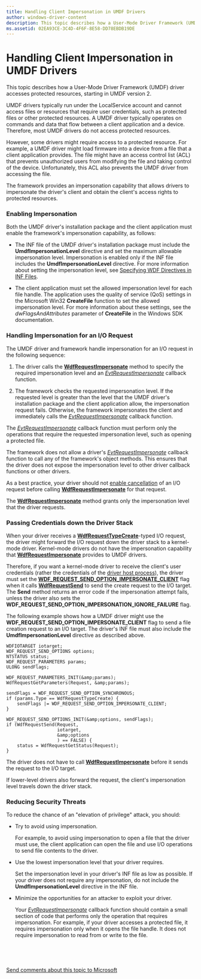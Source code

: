 ```yaml
---
title: Handling Client Impersonation in UMDF Drivers
author: windows-driver-content
description: This topic describes how a User-Mode Driver Framework (UMDF) driver accesses protected resources, starting in UMDF version 2.
ms.assetid: 02EA93CE-3C4D-4F6F-8E58-DD78EBDB19DE
---
```


# Handling Client Impersonation in UMDF Drivers


This topic describes how a User-Mode Driver Framework (UMDF) driver accesses protected resources, starting in UMDF version 2.

UMDF drivers typically run under the LocalService account and cannot access files or resources that require user credentials, such as protected files or other protected resources. A UMDF driver typically operates on commands and data that flow between a client application and a device. Therefore, most UMDF drivers do not access protected resources.

However, some drivers might require access to a protected resource. For example, a UMDF driver might load firmware into a device from a file that a client application provides. The file might have an access control list (ACL) that prevents unauthorized users from modifying the file and taking control of the device. Unfortunately, this ACL also prevents the UMDF driver from accessing the file.

The framework provides an impersonation capability that allows drivers to impersonate the driver's client and obtain the client's access rights to protected resources.

### Enabling Impersonation

Both the UMDF driver's installation package and the client application must enable the framework's impersonation capability, as follows:

-   The INF file of the UMDF driver's installation package must include the **UmdfImpersonationLevel** directive and set the maximum allowable impersonation level. Impersonation is enabled only if the INF file includes the **UmdfImpersonationLevel** directive. For more information about setting the impersonation level, see [Specifying WDF Directives in INF Files](specifying-wdf-directives-in-inf-files.md).

-   The client application must set the allowed impersonation level for each file handle. The application uses the quality of service (QoS) settings in the Microsoft Win32 **CreateFile** function to set the allowed impersonation level. For more information about these settings, see the *dwFlagsAndAttributes* parameter of **CreateFile** in the Windows SDK documentation.

### Handling Impersonation for an I/O Request

The UMDF driver and framework handle impersonation for an I/O request in the following sequence:

1.  The driver calls the [**WdfRequestImpersonate**](https://msdn.microsoft.com/library/windows/hardware/dn265619) method to specify the required impersonation level and an [*EvtRequestImpersonate*](https://msdn.microsoft.com/library/windows/hardware/dn265581) callback function.

2.  The framework checks the requested impersonation level. If the requested level is greater than the level that the UMDF driver's installation package and the client application allow, the impersonation request fails. Otherwise, the framework impersonates the client and immediately calls the [*EvtRequestImpersonate*](https://msdn.microsoft.com/library/windows/hardware/dn265581) callback function.

The [*EvtRequestImpersonate*](https://msdn.microsoft.com/library/windows/hardware/dn265581) callback function must perform only the operations that require the requested impersonation level, such as opening a protected file.

The framework does not allow a driver's [*EvtRequestImpersonate*](https://msdn.microsoft.com/library/windows/hardware/dn265581) callback function to call any of the framework's object methods. This ensures that the driver does not expose the impersonation level to other driver callback functions or other drivers.

As a best practice, your driver should not [enable cancellation](canceling-i-o-requests.md) of an I/O request before calling [**WdfRequestImpersonate**](https://msdn.microsoft.com/library/windows/hardware/dn265619) for that request.

The [**WdfRequestImpersonate**](https://msdn.microsoft.com/library/windows/hardware/dn265619) method grants only the impersonation level that the driver requests.

### Passing Credentials down the Driver Stack

When your driver receives a [**WdfRequestTypeCreate**](https://msdn.microsoft.com/library/windows/hardware/ff552503)-typed I/O request, the driver might forward the I/O request down the driver stack to a kernel-mode driver. Kernel-mode drivers do not have the impersonation capability that [**WdfRequestImpersonate**](https://msdn.microsoft.com/library/windows/hardware/dn265619) provides to UMDF drivers.

Therefore, if you want a kernel-mode driver to receive the client's user credentials (rather the credentials of the [driver host process](umdf-driver-host-process.md)), the driver must set the [**WDF\_REQUEST\_SEND\_OPTION\_IMPERSONATE\_CLIENT**](https://msdn.microsoft.com/library/windows/hardware/ff552493) flag when it calls [**WdfRequestSend**](https://msdn.microsoft.com/library/windows/hardware/ff550027) to send the create request to the I/O target. The **Send** method returns an error code if the impersonation attempt fails, unless the driver also sets the **WDF\_REQUEST\_SEND\_OPTION\_IMPERSONATION\_IGNORE\_FAILURE** flag.

The following example shows how a UMDF driver might use the **WDF\_REQUEST\_SEND\_OPTION\_IMPERSONATE\_CLIENT** flag to send a file creation request to an I/O target. The driver's INF file must also include the **UmdfImpersonationLevel** directive as described above.

```
WDFIOTARGET iotarget;
WDF_REQUEST_SEND_OPTIONS options;
NTSTATUS status;
WDF_REQUEST_PARAMETERS params;
ULONG sendFlags;  
 
WDF_REQUEST_PARAMETERS_INIT(&amp;params);
WdfRequestGetParameters(Request, &amp;params);
   
sendFlags = WDF_REQUEST_SEND_OPTION_SYNCHRONOUS;
if (params.Type == WdfRequestTypeCreate) {
    sendFlags |= WDF_REQUEST_SEND_OPTION_IMPERSONATE_CLIENT;
}
   
WDF_REQUEST_SEND_OPTIONS_INIT(&amp;options, sendFlags);
if (WdfRequestSend(Request,
                   iotarget,
                   &amp;options
                   ) == FALSE) {
    status = WdfRequestGetStatus(Request);
}
```

The driver does not have to call [**WdfRequestImpersonate**](https://msdn.microsoft.com/library/windows/hardware/dn265619) before it sends the request to the I/O target.

If lower-level drivers also forward the request, the client's impersonation level travels down the driver stack.

### Reducing Security Threats

To reduce the chance of an "elevation of privilege" attack, you should:

-   Try to avoid using impersonation.

    For example, to avoid using impersonation to open a file that the driver must use, the client application can open the file and use I/O operations to send file contents to the driver.

-   Use the lowest impersonation level that your driver requires.

    Set the impersonation level in your driver's INF file as low as possible. If your driver does not require any impersonation, do not include the **UmdfImpersonationLevel** directive in the INF file.

-   Minimize the opportunities for an attacker to exploit your driver.

    Your [*EvtRequestImpersonate*](https://msdn.microsoft.com/library/windows/hardware/dn265581) callback function should contain a small section of code that performs only the operation that requires impersonation. For example, if your driver accesses a protected file, it requires impersonation only when it opens the file handle. It does not require impersonation to read from or write to the file.

 

 

[Send comments about this topic to Microsoft](mailto:wsddocfb@microsoft.com?subject=Documentation%20feedback%20%5Bwdf\wdf%5D:%20Handling%20Client%20Impersonation%20in%20UMDF%20Drivers%20%20RELEASE:%20%284/5/2016%29&body=%0A%0APRIVACY%20STATEMENT%0A%0AWe%20use%20your%20feedback%20to%20improve%20the%20documentation.%20We%20don't%20use%20your%20email%20address%20for%20any%20other%20purpose,%20and%20we'll%20remove%20your%20email%20address%20from%20our%20system%20after%20the%20issue%20that%20you're%20reporting%20is%20fixed.%20While%20we're%20working%20to%20fix%20this%20issue,%20we%20might%20send%20you%20an%20email%20message%20to%20ask%20for%20more%20info.%20Later,%20we%20might%20also%20send%20you%20an%20email%20message%20to%20let%20you%20know%20that%20we've%20addressed%20your%20feedback.%0A%0AFor%20more%20info%20about%20Microsoft's%20privacy%20policy,%20see%20http://privacy.microsoft.com/default.aspx. "Send comments about this topic to Microsoft")





